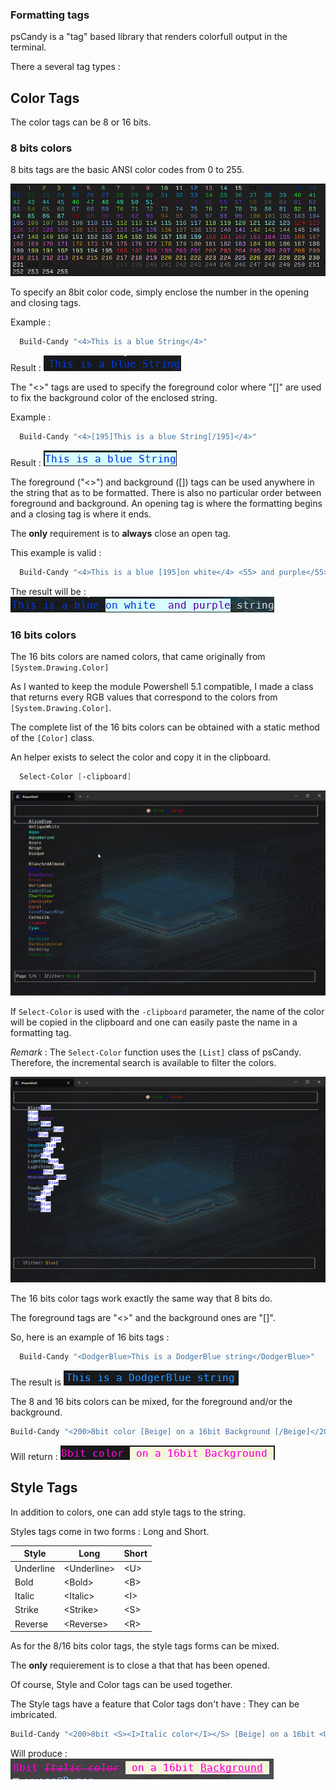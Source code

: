 ### Formatting tags

psCandy is a "tag" based library that renders colorfull output in the terminal.

There a several tag types :

## Color Tags

The color tags can be 8 or 16 bits.

### 8 bits colors

8 bits tags are the basic ANSI color codes from 0 to 255.

![Ansi colors](../Images/Ansi.png)

To specify an 8bit color code, simply enclose the number in the opening and closing tags.

Example :

```powershell
  Build-Candy "<4>This is a blue String</4>"
```

Result : ![](./Images/Build-Candy1.png)

The "<>" tags are used to specify the foreground color where "[]" are used to fix the background color of the enclosed string.

Example :

```powershell
  Build-Candy "<4>[195]This is a blue String[/195]</4>"
```

Result : ![](./Images/Build-Candy2.png)

The foreground ("<>") and background ([]) tags can be used anywhere in the string that as to be formatted.
There is also no particular order between foreground and background.
An opening tag is where the formatting begins and a closing tag is where it ends.

The **only** requirement is to **always** close an open tag.

This example is valid :

```powershell
  Build-Candy "<4>This is a blue [195]on white</4> <55> and purple</55>[/195] string"
```

The result will be : ![](./Images/Build-Candy3.png)

### 16 bits colors

The 16 bits colors are named colors, that came originally from ```[System.Drawing.Color]```

As I wanted to keep the module Powershell 5.1 compatible, I made a class that returns every RGB values that correspond to the colors from ```[System.Drawing.Color]```.

The complete list of the 16 bits colors can be obtained with a static method of the ```[Color]``` class.

An helper exists to select the color and copy it in the clipboard.

```powershell
  Select-Color [-clipboard]
```

![](./Images/PickColor.png)

If ```Select-Color``` is used with the ```-clipboard``` parameter, the name of the color will be copied in the clipboard and one can easily paste the name in a formatting tag.

*Remark* : The ```Select-Color``` function uses the ```[List]``` class of psCandy.  Therefore, the incremental search is available to filter the colors.

![](./Images/PickColor_filtered.png)

The 16 bits color tags work exactly the same way that 8 bits do.

The foreground tags are "<>" and the background ones are "[]".

So, here is an example of 16 bits tags :

```powershell
  Build-Candy "<DodgerBlue>This is a DodgerBlue string</DodgerBlue>"
```

The result is ![](./Images/Build-Candy4.png)

The 8 and 16 bits colors can be mixed, for the foreground and/or the background.

```powershell
Build-Candy "<200>8bit color [Beige] on a 16bit Background [/Beige]</200>"
```

Will return : ![](./Images/Build-Candy5.png)

## Style Tags

In addition to colors, one can add style tags to the string.

Styles tags come in two forms : Long and Short.

|Style|Long|Short|
|-----|----|-----|
|Underline|\<Underline\>|\<U\>|
|Bold|\<Bold\>|\<B\>|
|Italic|\<Italic\>|\<I\>|
|Strike|\<Strike\>|\<S\>|
|Reverse|\<Reverse\>|\<R\>|

As for the 8/16 bits color tags, the style tags forms can be mixed.

The **only** requierement is to close a that that has been opened.

Of course, Style and Color tags can be used together.

The Style tags have a feature that Color tags don't have : They can be imbricated.

```powershell
Build-Candy "<200>8bit <S><I>Italic color</I></S> [Beige] on a 16bit <Underline>Background</Underline> [/Beige]</200>"
```

Will produce : ![](./Images/Build-Candy6.png)
